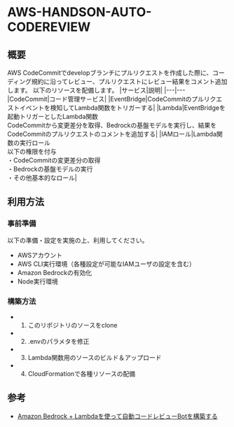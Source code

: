# AWS-HANDSON-AUTO-CODEREVIEW

## 概要
AWS CodeCommitでdevelopブランチにプルリクエストを作成した際に、コーディング規約に沿ってレビュー、プルリクエストにレビュー結果をコメント追加します。
以下のリソースを配備します。
|サービス|説明|
|---|---
|CodeCommit|コード管理サ－ビス|
|EventBridge|CodeCommitのプルリクエストイベントを検知してLambda関数をトリガーする|
|Lambda|EventBridgeを起動トリガーとしたLambda関数<br>CodeCommitから変更差分を取得、Bedrockの基盤モデルを実行し、結果をCodeCommitのプルリクエストのコメントを追加する|
|IAMロール|Lambda関数の実行ロール<br>以下の権限を付与<br>・CodeCommitの変更差分の取得<br>・Bedrockの基盤モデルの実行<br>・その他基本的なロール|

## 利用方法
### 事前準備
以下の準備・設定を実施の上、利用してください。
- AWSアカウント
- AWS CLI実行環境（各種設定が可能なIAMユーザの設定を含む）
- Amazon Bedrockの有効化
- Node実行環境

### 構築方法
- 1. このリポジトリのソースをclone
- 2. .envのパラメタを修正
- 3. Lambda関数用のソースのビルド＆アップロード
- 4. CloudFormationで各種リソースの配備

## 参考
- [Amazon Bedrock + Lambdaを使って自動コードレビューBotを構築する](https://tetete-home.com/article/1198)